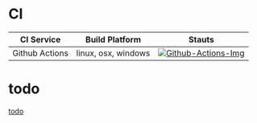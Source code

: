 # CI

| CI Service     | Build Platform      | Stauts                                      |
| -------------- | ------------------- | ------------------------------------------- |
| Github Actions | linux, osx, windows | [![Github-Actions-Img]][Github-Actions-Url] |


# todo
[todo](/todo.md)


[Github-Actions-Img]:https://github.com/linianhui/div/workflows/test/badge.svg
[Github-Actions-Url]:https://github.com/linianhui/div/actions
